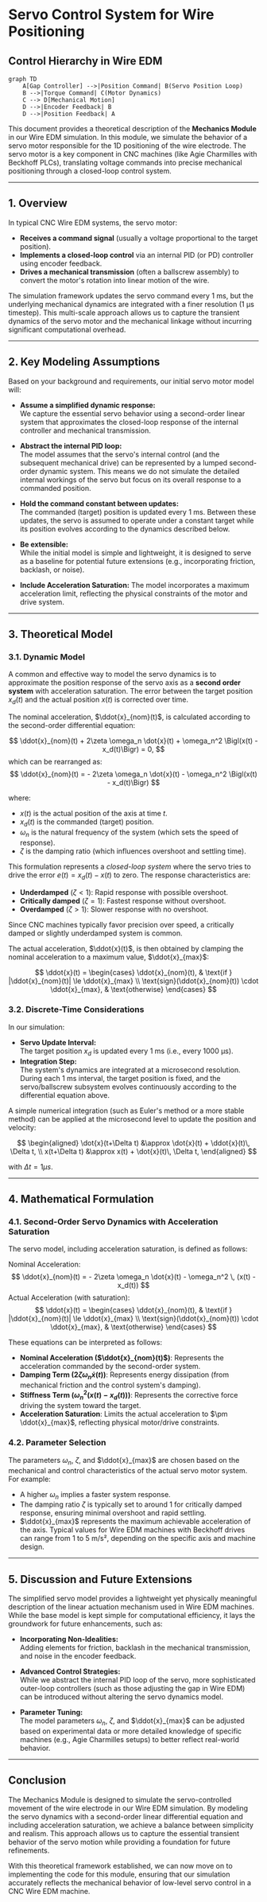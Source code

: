 # Servo Control System for Wire Positioning
## Control Hierarchy in Wire EDM

```mermaid
graph TD
    A[Gap Controller] -->|Position Command| B(Servo Position Loop)
    B -->|Torque Command| C(Motor Dynamics)
    C --> D[Mechanical Motion]
    D -->|Encoder Feedback| B
    D -->|Position Feedback| A
```

This document provides a theoretical description of the **Mechanics Module** in our Wire EDM simulation. In this module, we simulate the behavior of a servo motor responsible for the 1D positioning of the wire electrode. The servo motor is a key component in CNC machines (like Agie Charmilles with Beckhoff PLCs), translating voltage commands into precise mechanical positioning through a closed-loop control system.

---

## 1. Overview

In typical CNC Wire EDM systems, the servo motor:
- **Receives a command signal** (usually a voltage proportional to the target position).
- **Implements a closed-loop control** via an internal PID (or PD) controller using encoder feedback.
- **Drives a mechanical transmission** (often a ballscrew assembly) to convert the motor's rotation into linear motion of the wire.

The simulation framework updates the servo command every 1 ms, but the underlying mechanical dynamics are integrated with a finer resolution (1 μs timestep). This multi-scale approach allows us to capture the transient dynamics of the servo motor and the mechanical linkage without incurring significant computational overhead.

---

## 2. Key Modeling Assumptions

Based on your background and requirements, our initial servo motor model will:

- **Assume a simplified dynamic response:**  
  We capture the essential servo behavior using a second-order linear system that approximates the closed-loop response of the internal controller and mechanical transmission.

- **Abstract the internal PID loop:**  
  The model assumes that the servo's internal control (and the subsequent mechanical drive) can be represented by a lumped second-order dynamic system. This means we do not simulate the detailed internal workings of the servo but focus on its overall response to a commanded position.

- **Hold the command constant between updates:**  
  The commanded (target) position is updated every 1 ms. Between these updates, the servo is assumed to operate under a constant target while its position evolves according to the dynamics described below.

- **Be extensible:**  
  While the initial model is simple and lightweight, it is designed to serve as a baseline for potential future extensions (e.g., incorporating friction, backlash, or noise).
- **Include Acceleration Saturation:**
  The model incorporates a maximum acceleration limit, reflecting the physical constraints of the motor and drive system.

---

## 3. Theoretical Model

### 3.1. Dynamic Model

A common and effective way to model the servo dynamics is to approximate the position response of the servo axis as a **second order system** with acceleration saturation. The error between the target position  $x_d(t)$ and the actual position $x(t)$ is corrected over time.

The nominal acceleration, $\ddot{x}_{nom}(t)$, is calculated according to the second-order differential equation:

$$
\ddot{x}_{nom}(t) + 2\zeta \omega_n \dot{x}(t) + \omega_n^2 \Bigl(x(t) - x_d(t)\Bigr) = 0,
$$
which can be rearranged as:
$$
\ddot{x}_{nom}(t) = - 2\zeta \omega_n \dot{x}(t) - \omega_n^2 \Bigl(x(t) - x_d(t)\Bigr)
$$

where:
- $x(t)$ is the actual position of the axis at time $t$.
- $x_d(t)$ is the commanded (target) position.
- $\omega_n$ is the natural frequency of the system (which sets the speed of response).
- $\zeta$ is the damping ratio (which influences overshoot and settling time).

This formulation represents a *closed-loop system* where the servo tries to drive the error $e(t) = x_d(t) - x(t)$ to zero. The response characteristics are:

- **Underdamped** ($\zeta < 1$): Rapid response with possible overshoot.
- **Critically damped** ($\zeta = 1$): Fastest response without overshoot.
- **Overdamped** ($\zeta > 1$): Slower response with no overshoot.

Since CNC machines typically favor precision over speed, a critically damped or slightly underdamped system is common.

The actual acceleration, $\ddot{x}(t)$, is then obtained by clamping the nominal acceleration to a maximum value, $\ddot{x}_{max}$:

$$
\ddot{x}(t) =
\begin{cases}
\ddot{x}_{nom}(t), & \text{if } |\ddot{x}_{nom}(t)| \le \ddot{x}_{max} \\
\text{sign}(\ddot{x}_{nom}(t)) \cdot \ddot{x}_{max}, & \text{otherwise}
\end{cases}
$$

### 3.2. Discrete-Time Considerations

In our simulation:
- **Servo Update Interval:**  
  The target position $x_d$ is updated every 1 ms (i.e., every 1000 μs).
- **Integration Step:**  
  The system's dynamics are integrated at a microsecond resolution. During each 1 ms interval, the target position is fixed, and the servo/ballscrew subsystem evolves continuously according to the differential equation above.

A simple numerical integration (such as Euler's method or a more stable method) can be applied at the microsecond level to update the position and velocity:

$$
\begin{aligned}
\dot{x}(t+\Delta t) &\approx \dot{x}(t) + \ddot{x}(t)\, \Delta t, \\
x(t+\Delta t) &\approx x(t) + \dot{x}(t)\, \Delta t,
\end{aligned}
$$

with $\Delta t = 1 \mu s$.

---

## 4. Mathematical Formulation

### 4.1. Second-Order Servo Dynamics with Acceleration Saturation

The servo model, including acceleration saturation, is defined as follows:

Nominal Acceleration:
$$
\ddot{x}_{nom}(t) = - 2\zeta \omega_n \dot{x}(t) - \omega_n^2 \, (x(t) - x_d(t))
$$
Actual Acceleration (with saturation):
$$
\ddot{x}(t) =
\begin{cases}
\ddot{x}_{nom}(t), & \text{if } |\ddot{x}_{nom}(t)| \le \ddot{x}_{max} \\
\text{sign}(\ddot{x}_{nom}(t)) \cdot \ddot{x}_{max}, & \text{otherwise}
\end{cases}
$$

These equations can be interpreted as follows:
- **Nominal Acceleration ($\ddot{x}_{nom}(t)$)**: Represents the acceleration commanded by the second-order system.
- **Damping Term ($2\zeta \omega_n \dot{x}(t)$)**: Represents energy dissipation (from mechanical friction and the control system's damping).
- **Stiffness Term ($\omega_n^2 (x(t) - x_d(t))$)**: Represents the corrective force driving the system toward the target.
- **Acceleration Saturation**:  Limits the actual acceleration to $\pm \ddot{x}_{max}$, reflecting physical motor/drive constraints.

### 4.2. Parameter Selection

The parameters $\omega_n$, $\zeta$, and $\ddot{x}_{max}$ are chosen based on the mechanical and control characteristics of the actual servo motor system. For example:
- A higher $\omega_n$ implies a faster system response.
- The damping ratio $\zeta$ is typically set to around 1 for critically damped response, ensuring minimal overshoot and rapid settling.
-  $\ddot{x}_{max}$ represents the maximum achievable acceleration of the axis. Typical values for Wire EDM machines with Beckhoff drives can range from 1 to 5 m/s², depending on the specific axis and machine design.

---

## 5. Discussion and Future Extensions

The simplified servo model provides a lightweight yet physically meaningful description of the linear actuation mechanism used in Wire EDM machines. While the base model is kept simple for computational efficiency, it lays the groundwork for future enhancements, such as:

- **Incorporating Non-Idealities:**  
  Adding elements for friction, backlash in the mechanical transmission, and noise in the encoder feedback.
  
- **Advanced Control Strategies:**  
  While we abstract the internal PID loop of the servo, more sophisticated outer-loop controllers (such as those adjusting the gap in Wire EDM) can be introduced without altering the servo dynamics model.

- **Parameter Tuning:**  
  The model parameters $\omega_n$, $\zeta$, and $\ddot{x}_{max}$ can be adjusted based on experimental data or more detailed knowledge of specific machines (e.g., Agie Charmilles setups) to better reflect real-world behavior.

---

## Conclusion

The Mechanics Module is designed to simulate the servo-controlled movement of the wire electrode in our Wire EDM simulation. By modeling the servo dynamics with a second-order linear differential equation and including acceleration saturation, we achieve a balance between simplicity and realism. This approach allows us to capture the essential transient behavior of the servo motion while providing a foundation for future refinements.

With this theoretical framework established, we can now move on to implementing the code for this module, ensuring that our simulation accurately reflects the mechanical behavior of low-level servo control in a CNC Wire EDM machine.
